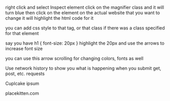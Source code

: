 right click and select Inspect element
click on the magnifier class and it will turn blue then click on the element on the actual website that you want to change
it will highlight the html code for it

you can add css style to that tag, or that class if there was a class specified for that element

say you have h1 { font-size: 20px } highlight the 20px and use the arrows to increase font size

you can use this arrow scrolling for changing colors, fonts as well

Use network history to show you what is happening when you submit get, post, etc. requests



Cuplcake ipsum

placekitten.com



